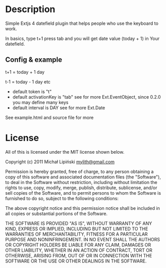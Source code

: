 Description
===========
Simple Extjs 4 datefield plugin that helps people who use the keyboard to work.

In basics, type t+1 press tab and you will get date value (today + 1) in Your datefield.

Config & example
-------------
t+1 = today + 1 day

t-1 = today - 1 day etc

*   default token is "t" 
*   default activationKey is "tab" see for more Ext.EventObject, since 0.2.0 you may define many keys
*   default interval is DAY see for more Ext.Date

See example.html and source file for more

License
===========
All of this is licensed under the MIT license shown below.

Copyright (c) 2011 Michał Lipiński <mylith@gmail.com>

Permission is hereby granted, free of charge, to any person obtaining a copy
of this software and associated documentation files (the "Software"), to deal
in the Software without restriction, including without limitation the rights
to use, copy, modify, merge, publish, distribute, sublicense, and/or sell
copies of the Software, and to permit persons to whom the Software is
furnished to do so, subject to the following conditions:

The above copyright notice and this permission notice shall be included in
all copies or substantial portions of the Software.

THE SOFTWARE IS PROVIDED "AS IS", WITHOUT WARRANTY OF ANY KIND, EXPRESS OR
IMPLIED, INCLUDING BUT NOT LIMITED TO THE WARRANTIES OF MERCHANTABILITY,
FITNESS FOR A PARTICULAR PURPOSE AND NONINFRINGEMENT. IN NO EVENT SHALL THE
AUTHORS OR COPYRIGHT HOLDERS BE LIABLE FOR ANY CLAIM, DAMAGES OR OTHER
LIABILITY, WHETHER IN AN ACTION OF CONTRACT, TORT OR OTHERWISE, ARISING FROM,
OUT OF OR IN CONNECTION WITH THE SOFTWARE OR THE USE OR OTHER DEALINGS IN
THE SOFTWARE.